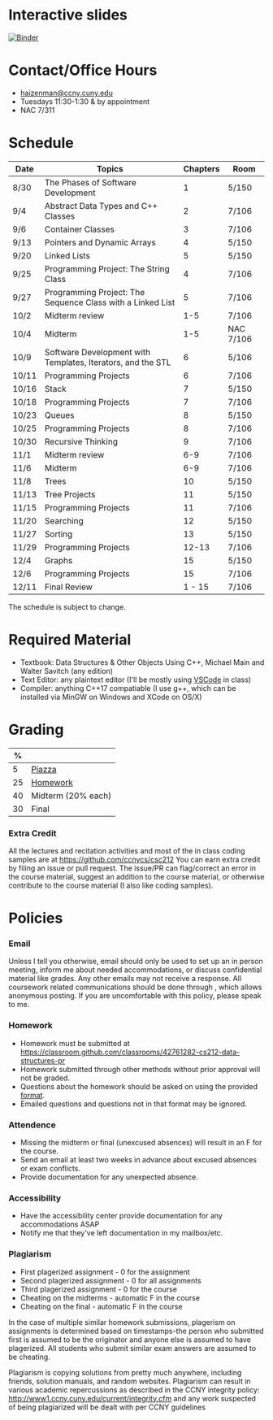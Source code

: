 Interactive slides
==================
[![Binder](https://mybinder.org/badge.svg)](https://mybinder.org/v2/gh/ccnycs/csc212/master)

Contact/Office Hours
====================
* haizenman@ccny.cuny.edu
* Tuesdays 11:30-1:30 & by appointment
* NAC 7/311

Schedule
========
| Date | Topics | Chapters | Room |
|------|--------|----------| ------|
| 8/30 | The Phases of Software Development | 1 | 5/150|
| 9/4 | Abstract Data Types and C++ Classes | 2 | 7/106 |
| 9/6 | Container Classes | 3 | 7/106|
| 9/13 | Pointers and Dynamic Arrays| 4 | 5/150 |
| 9/20| Linked Lists	| 5 | 5/150|
| 9/25  | Programming Project: The String Class | 4 | 7/106 |
| 9/27  | Programming Project: The Sequence Class with a Linked List | 5 | 7/106 |
| 10/2  | Midterm review | 1-5 | 7/106 |
| 10/4  | Midterm | 1-5 | NAC 7/106 |
| 10/9  | Software Development with Templates, Iterators, and the STL | 6 | 5/106|
| 10/11 | Programming Projects | 6 | 7/106 |  
| 10/16 | Stack | 7 | 5/150 | 
| 10/18 | Programming Projects | 7 | 7/106 |
| 10/23 | Queues | 8 | 5/150 |
| 10/25 | Programming Projects | 8 | 7/106 | 
| 10/30 | Recursive Thinking   | 9 | 7/106 |
| 11/1 | Midterm review | 6-9 | 7/106 |
| 11/6 | Midterm | 6-9 | 7/106 
| 11/8 | Trees | 10 | 5/150 |
| 11/13 | Tree Projects | 11 | 5/150 |
| 11/15 | Programming Projects | 11 | 7/106 |
| 11/20 | Searching | 12 | 5/150 |
| 11/27 | Sorting | 13 | 5/150 |
| 11/29 | Programming Projects | 12-13 | 7/106 | 
| 12/4 | Graphs | 15 | 5/150 |
| 12/6 | Programming Projects | 15 | 7/106 | 
| 12/11 | Final Review | 1 - 15 | 7/106 | 
The schedule is subject to change. 

 Required Material 
=================
* Textbook: Data Structures & Other Objects Using C++, Michael Main and Walter Savitch (any edition)
* Text Editor: any plaintext editor (I'll be mostly using [VSCode](https://code.visualstudio.com/) in class)
* Compiler: anything C++17 compatiable (I use g++, which can be installed via MinGW on Windows and XCode on OS/X)

Grading
========
| % |  |
| ------------- | ----------- |
| 5 | [Piazza](https://piazza.com/ccny.cuny/fall2018/csc21200pr/home) |
| 25 | [Homework](https://classroom.github.com/classrooms/42761282-cs212-data-structures-pr)|
| 40 | Midterm (20% each) |
| 30 | Final |

### Extra Credit ###
All the lectures and recitation activities and most of the in class coding samples are at https://github.com/ccnycs/csc212 You can earn extra credit by filing an issue or pull request. The issue/PR can flag/correct an error in the course material, suggest an addition to the course material, or otherwise contribute to the course material (I also like coding samples). 

Policies
========
### Email ###
Unless I tell you otherwise, email should only be used to set up an in person meeting, inform me about needed accommodations, or discuss confidential material like grades.  Any other emails may not receive a response. All coursework related communications should be done through <insert discussion software here>, which allows anonymous posting. If you are uncomfortable with this policy, please speak to me.


### Homework ###
* Homework must be submitted at https://classroom.github.com/classrooms/42761282-cs212-data-structures-pr
* Homework submitted through other methods without prior approval  will not be graded.
* Questions about the homework should be asked on <choose discussion format> using the provided [format](hwq_fmt.md). 
* Emailed questions and questions not in that format may be ignored. 

### Attendence ###
* Missing the midterm or final (unexcused absences) will result in an F for the course.
* Send an email at least two weeks in advance about excused absences or exam conflicts.
* Provide documentation for any unexpected absence.

### Accessibility ###
* Have the accessibility center provide documentation for any accommodations ASAP
* Notify me that they've left documentation in my mailbox/etc.

### Plagiarism ###
* First plagerized assignment - 0 for the assignment
* Second plagerized assignment - 0 for all assignments
* Third plagerized assignment - 0 for the course
* Cheating on the midterms - automatic F in the course
* Cheating on the final - automatic F in the course

In the case of multiple similar homework submissions, plagerism on assignments is determined based on timestamps-the person who submitted first is assumed to be the originator and anyone else is assumed to have plagerized. All students who submit similar exam answers are assumed to be cheating.

Plagiarism is copying solutions from pretty much anywhere, including friends, solution manuals, and random websites. Plagiarism can result in various academic repercussions as described in the CCNY integrity policy: http://www1.ccny.cuny.edu/current/integrity.cfm and any work suspected of being plagiarized will be dealt with per CCNY guidelines

